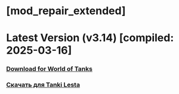 # [mod_repair_extended]
# Latest Version (v3.14) [compiled: 2025-03-16]
### [**Download for World of Tanks**](https://github.com/spoter/spoter-mods/releases/download/latest/mod_repair_extended.zip)
### [**Скачать для Tanki Lesta**](https://github.com/spoter/spoter-mods/releases/download/latest/mod_repair_extended_RU.zip)
#
